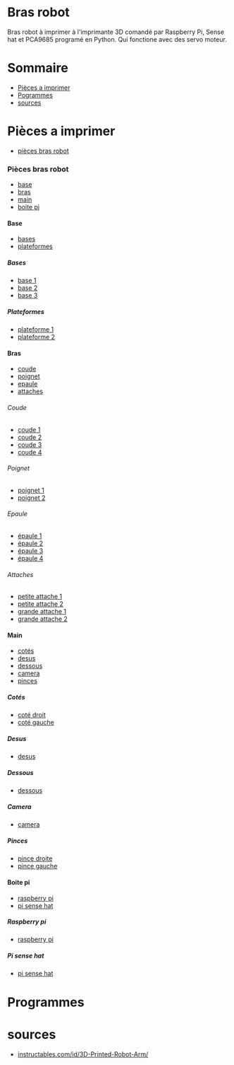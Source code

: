 Bras robot
==========

Bras robot à imprimer à l'imprimante 3D comandé par Raspberry Pi, Sense hat et PCA9685 programé en Python. Qui fonctione avec des servo moteur.


Sommaire
========

  + [Pièces a imprimer](#pièces-a-imprimer)
  + [Pogrammes](#programmes)
  + [sources](#sources)


Pièces a imprimer
=================

+ [pièces bras robot](#pièces-bras-robot)


### Pièces bras robot 

+ [base](#base)
+ [bras](#bras)
+ [main](#main)
+ [boite pi](#boite-pi)

#### Base

+ [bases](#bases)
+ [plateformes](#plateformes)

##### Bases

+ [base 1](https://github.com/matthieu-59/bras-robot/blob/master/pieces/base_bras_robot_1_(x1).stl)
+ [base 2](https://github.com/matthieu-59/bras-robot/blob/master/pieces/base_bras_robot_2_(x1).stl)
+ [base 3](https://github.com/matthieu-59/bras-robot/blob/master/pieces/base_bras_robot_3_(x1).stl)

##### Plateformes

+ [plateforme 1](https://github.com/matthieu-59/bras-robot/blob/master/pieces/plateforme_bras_robot_1_(x1).stl)
+ [plateforme 2](https://github.com/matthieu-59/bras-robot/blob/master/pieces/plateforme_bras_robot_2_(x1).stl)


#### Bras

+ [coude](#coude)
+ [poignet](#poignet)
+ [epaule](#epaule)
+ [attaches](#attaches)

###### Coude

+ [coude 1](https://github.com/matthieu-59/bras-robot/blob/master/pieces/coude_gauche_bras_robot_1_(x1).stl)
+ [coude 2](https://github.com/matthieu-59/bras-robot/blob/master/pieces/coude_droit_bras_robot_2_(x1).stl)
+ [coude 3](https://github.com/matthieu-59/bras-robot/blob/master/pieces/coude_gauche_bras_robot_3_(x1).stl)
+ [coude 4](https://github.com/matthieu-59/bras-robot/blob/master/pieces/coude_droit_bras_robot_4_(x1).stl)

###### Poignet

+ [poignet 1](https://github.com/matthieu-59/bras-robot/blob/master/pieces/poignet_droit_bras_robot_1_(x1).stl)
+ [poignet 2](https://github.com/matthieu-59/bras-robot/blob/master/pieces/poignet_gauche_bras_robot_2_(x1).stl)

###### Epaule

+ [épaule 1](https://github.com/matthieu-59/bras-robot/blob/master/pieces/epaule_bras_robot_1_(x1).stl)
+ [épaule 2](https://github.com/matthieu-59/bras-robot/blob/master/pieces/epaule_bras_robot_2_(x1).stl)
+ [épaule 3](https://github.com/matthieu-59/bras-robot/blob/master/pieces/epaule_droite_bras_robot_3_(x1).stl)
+ [épaule 4](https://github.com/matthieu-59/bras-robot/blob/master/pieces/epaule_gauche_bras_robot_4_(x1).stl)

###### Attaches

+ [petite attache 1](https://github.com/matthieu-59/bras-robot/blob/master/pieces/petite_atache_bras_robot_1_(x2).stl)
+ [petite attache 2](https://github.com/matthieu-59/bras-robot/blob/master/pieces/petite_atache_bras_robot_2_(x2).stl)
+ [grande attache 1](https://github.com/matthieu-59/bras-robot/blob/master/pieces/grande_atache_bras_robot_1_(x2).stl)
+ [grande attache 2](https://github.com/matthieu-59/bras-robot/blob/master/pieces/grande_atache_bras_robot_2_(x2).stl)


#### Main

+ [cotés](#cotés)
+ [desus](#desus)
+ [dessous](#dessous)
+ [camera](#camera)
+ [pinces](#pinces)

##### Cotés

+ [coté droit](https://github.com/matthieu-59/bras-robot/blob/master/pieces/cote_droit_main_bras_robot_(x1).stl)
+ [coté gauche](https://github.com/matthieu-59/bras-robot/blob/master/pieces/cote_gauche_main_bras_robot_(x1).stl)

##### Desus

+ [desus](https://github.com/matthieu-59/bras-robot/blob/master/pieces/dessus_main_bras_robot_(x1).stl)

##### Dessous

+ [dessous](https://github.com/matthieu-59/bras-robot/blob/master/pieces/dessous_main_bras_robot_(x1).stl)

##### Camera

+ [camera](https://github.com/matthieu-59/bras-robot/blob/master/pieces/suport_camera_(x1).stl)

##### Pinces

+ [pince droite](https://github.com/matthieu-59/bras-robot/blob/master/pieces/pince_droite_bras_robot_(x1).stl)
+ [pince gauche](https://github.com/matthieu-59/bras-robot/blob/master/pieces/pince_gauche_bras_robot_(x1).stl)


#### Boite pi

+ [raspberry pi](#raspberry-pi)
+ [pi sense hat](#pi-sense-hat)

##### Raspberry pi
+ [raspberry pi](https://github.com/matthieu-59/bras-robot/blob/master/pieces/boite_rasbery_-_sense_hat_1.stl)
##### Pi sense hat
+ [pi sense hat](https://github.com/matthieu-59/bras-robot/blob/master/pieces/boite_rasbery_-_sense_hat.stl)



Programmes
==========


sources
=======

+ [instructables.com/id/3D-Printed-Robot-Arm/](http://www.instructables.com/id/3D-Printed-Robot-Arm/)
